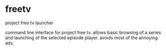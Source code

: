 freetv
======

project free tv launcher

command line interface for project free tv. allows basic browsing of a series and launching of the selected episode player. avoids most of the annoying ads.
